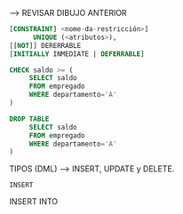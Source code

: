  --> REVISAR DIBUJO ANTERIOR

```SQL
[CONSTRAINT] <nome-da-restricción>]
      UNIQUE (<atributos>),
[[NOT]] DERERRABLE
[INITIALLY INMEDIATE | DEFERRABLE]
```


```SQL
CHECK saldo >= (
     SELECT saldo
     FROM empregado
     WHERE departamento='A'
)
```

```SQL
DROP TABLE
     SELECT saldo
     FROM empregado
     WHERE departamento='A'
)
```

TIPOS (DML) --> INSERT, UPDATE y DELETE.

``INSERT``

INSERT INTO <nome-da-taboa>
